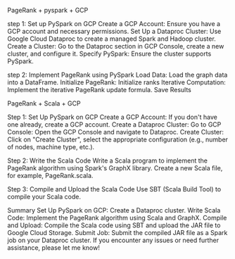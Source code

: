 PageRank + pyspark + GCP

step 1: Set up PySpark on GCP
Create a GCP Account: Ensure you have a GCP account and necessary permissions.
Set Up a Dataproc Cluster: Use Google Cloud Dataproc to create a managed Spark and Hadoop cluster.
Create a Cluster: Go to the Dataproc section in GCP Console, create a new cluster, and configure it.
Specify PySpark: Ensure the cluster supports PySpark.

step 2: Implement PageRank using PySpark
Load Data: Load the graph data into a DataFrame.
Initialize PageRank: Initialize ranks
Iterative Computation: Implement the iterative PageRank update formula.
Save Results

PageRank + Scala + GCP

Step 1: Set Up PySpark on GCP
Create a GCP Account: If you don't have one already, create a GCP account.
Create a Dataproc Cluster:
Go to GCP Console: Open the GCP Console and navigate to Dataproc.
Create Cluster: Click on "Create Cluster", select the appropriate configuration (e.g., number of nodes, machine type, etc.).

Step 2: Write the Scala Code
Write a Scala program to implement the PageRank algorithm using Spark's GraphX library. Create a new Scala file, for example, PageRank.scala.


Step 3: Compile and Upload the Scala Code
Use SBT (Scala Build Tool) to compile your Scala code. 

Summary
Set Up PySpark on GCP: Create a Dataproc cluster.
Write Scala Code: Implement the PageRank algorithm using Scala and GraphX.
Compile and Upload: Compile the Scala code using SBT and upload the JAR file to Google Cloud Storage.
Submit Job: Submit the compiled JAR file as a Spark job on your Dataproc cluster.
If you encounter any issues or need further assistance, please let me know!
